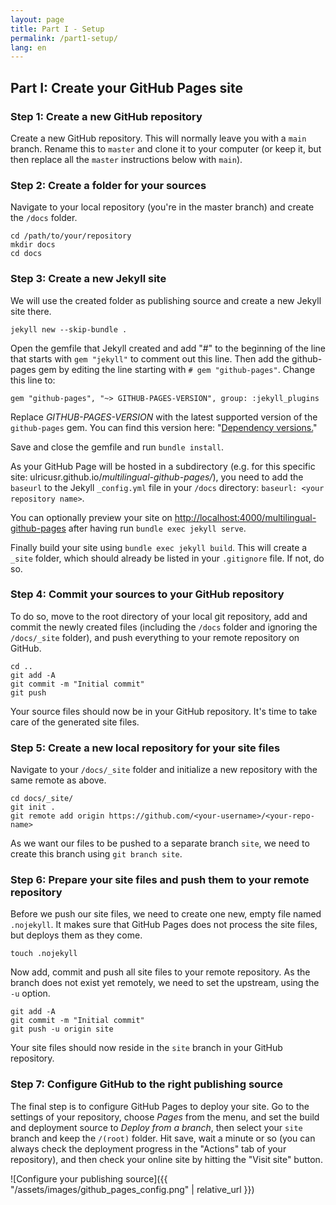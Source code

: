 ```yaml
---
layout: page
title: Part I - Setup
permalink: /part1-setup/
lang: en
---
```


## Part I: Create your GitHub Pages site

### Step 1: Create a new GitHub repository

Create a new GitHub repository. This will normally leave you with a `main` branch. Rename this to `master` and clone it to your computer (or keep it, but then replace all the `master` instructions below with `main`).

### Step 2: Create a folder for your sources

Navigate to your local repository (you're in the master branch) and create the `/docs` folder.

```
cd /path/to/your/repository
mkdir docs
cd docs
```

### Step 3: Create a new Jekyll site

We will use the created folder as publishing source and create a new Jekyll site there.

`jekyll new --skip-bundle .`

Open the gemfile that Jekyll created and add "#" to the beginning of the line that starts with `gem "jekyll"` to comment out this line. Then add the github-pages gem by editing the line starting with `# gem "github-pages"`. Change this line to:

`gem "github-pages", "~> GITHUB-PAGES-VERSION", group: :jekyll_plugins`

Replace *GITHUB-PAGES-VERSION* with the latest supported version of the `github-pages` gem. You can find this version here: "[Dependency versions.](https://pages.github.com/versions/)"

Save and close the gemfile and run `bundle install`.

As your GitHub Page will be hosted in a subdirectory (e.g. for this specific site: ulricusr.github.io/*multilingual-github-pages/*), you need to add the `baseurl` to the Jekyll `_config.yml` file in your `/docs` directory: `baseurl: <your repository name>`.

You can optionally preview your site on [http://localhost:4000/multilingual-github-pages](http://localhost:4000/multilingual-github-pages) after having run `bundle exec jekyll serve`.

Finally build your site using `bundle exec jekyll build`. This will create a `_site` folder, which should already be listed in your `.gitignore` file. If not, do so.

### Step 4: Commit your sources to your GitHub repository

To do so, move to the root directory of your local git repository, add and commit the newly created files (including the `/docs` folder and ignoring the `/docs/_site` folder), and push everything to your remote repository on GitHub.

```
cd ..
git add -A
git commit -m "Initial commit"
git push
```

Your source files should now be in your GitHub repository. It's time to take care of the generated site files.

### Step 5: Create a new local repository for your site files

Navigate to your `/docs/_site` folder and initialize a new repository with the same remote as above.

```
cd docs/_site/
git init .
git remote add origin https://github.com/<your-username>/<your-repo-name>
```

As we want our files to be pushed to a separate branch `site`, we need to create this branch using `git branch site`.

### Step 6: Prepare your site files and push them to your remote repository

Before we push our site files, we need to create one new, empty file named `.nojekyll`. It makes sure that GitHub Pages does not process the site files, but deploys them as they come.

`touch .nojekyll`

Now add, commit and push all site files to your remote repository. As the branch does not exist yet remotely, we need to set the upstream, using the `-u` option.

```
git add -A
git commit -m "Initial commit"
git push -u origin site
```

Your site files should now reside in the `site` branch in your GitHub repository.

### Step 7: Configure GitHub to the right publishing source

The final step is to configure GitHub Pages to deploy your site. Go to the settings of your repository, choose *Pages* from the menu, and set the build and deployment source to *Deploy from a branch*, then select your `site` branch and keep the `/(root)` folder. Hit save, wait a minute or so (you can always check the deployment progress in the "Actions" tab of your repository), and then check your online site by hitting the "Visit site" button.

![Configure your publishing source]({{ "/assets/images/github_pages_config.png" | relative_url }})
